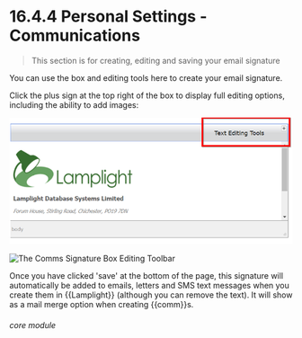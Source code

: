# 16.4.4 <i class="fas fa-tools"></i> Personal Settings - Communications

> This section is for creating, editing and saving your email signature



You can use the box and editing tools here to create your email signature.

Click the plus sign at the top right of the box to display full editing options, including the ability to add images: 
 
![Open Text Box Editing Toolbar](16.4.4a.png)

![The Comms Signature Box Editing Toolbar](16.4.4b.png)


Once you have clicked 'save' at the bottom of the page, this signature will automatically be added to emails, letters and SMS text messages when you create them in {{Lamplight}} (although you can remove the text).  It will show as a mail merge option when creating {{comm}}s.


###### core module

